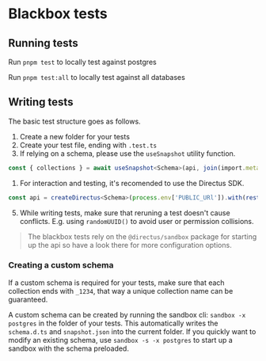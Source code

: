 # Blackbox tests

## Running tests

Run `pnpm test` to locally test against postgres

Run `pnpm test:all` to locally test against all databases

## Writing tests

The basic test structure goes as follows.

1. Create a new folder for your tests
2. Create your test file, ending with `.test.ts`
3. If relying on a schema, please use the `useSnapshot` utility function.
   
```ts
const { collections } = await useSnapshot<Schema>(api, join(import.meta.dirname, 'snapshot.json'));
```

1. For interaction and testing, it's recomended to use the Directus SDK.
   
```ts
const api = createDirectus<Schema>(process.env['PUBLIC_URl']).with(rest()).with(staticToken('admin'));
```

5. While writing tests, make sure that reruning a test doesn't cause conflicts. E.g. using `randomUUID()` to avoid user or permission collisions.


> The blackbox tests rely on the `@directus/sandbox` package for starting up the api so have a look there for more configuration options.

### Creating a custom schema

If a custom schema is required for your tests, make sure that each collection ends with `_1234`, that way a unique collection name can be guaranteed.

A custom schema can be created by running the sandbox cli: `sandbox -x postgres` in the folder of your tests. This automatically writes the `schema.d.ts` and `snapshot.json` into the current folder. If you quickly want to modify an existing schema, use `sandbox -s -x postgres` to start up a sandbox with the schema preloaded.
